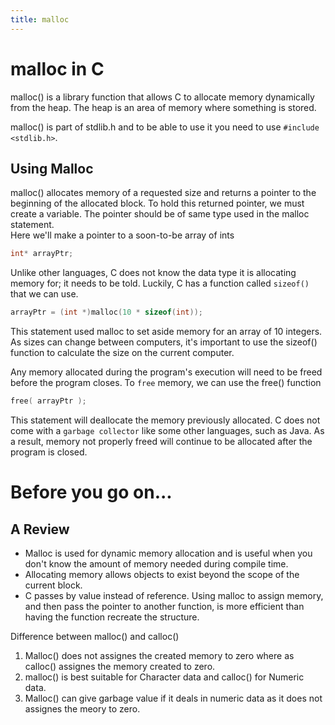 ```yaml
---
title: malloc
---
```

# malloc in C
malloc() is a library function that allows C to allocate memory dynamically from the heap. The heap is an area of memory where something is stored.

malloc() is part of stdlib.h and to be able to use it you need to use `#include <stdlib.h>`.

## Using Malloc
malloc() allocates memory of a requested size and returns a pointer to the beginning of the allocated block. To hold this returned pointer, we must create a variable. The pointer should be of same type used in the malloc statement.  
Here we'll make a pointer to a soon-to-be array of ints
```C
int* arrayPtr;
```
Unlike other languages, C does not know the data type it is allocating memory for; it needs to be told. Luckily, C has a function called `sizeof()` that we can use.
```C
arrayPtr = (int *)malloc(10 * sizeof(int));
```
This statement used malloc to set aside memory for an array of 10 integers. As sizes can change between computers, it's important to use the sizeof() function to calculate the size on the current computer.  

Any memory allocated during the program's execution will need to be freed before the program closes. To `free` memory, we can use the free() function
```C
free( arrayPtr );
```
This statement will deallocate the memory previously allocated. C does not come with a `garbage collector` like some other languages, such as Java. As a result, memory not properly freed will continue to be allocated after the program is closed.

# Before you go on...
## A Review
* Malloc is used for dynamic memory allocation and is useful when you don't know the amount of memory needed during compile time.
* Allocating memory allows objects to exist beyond the scope of the current block.
* C passes by value instead of reference. Using malloc to assign memory, and then pass the pointer to another function, is more efficient than having the function recreate the structure.


Difference between malloc() and calloc()
1. Malloc() does not assignes the created memory to zero where as calloc() assignes the memory created to zero.
2. malloc() is best suitable for Character data and calloc() for Numeric data.
3. Malloc() can give garbage value if it deals in numeric data as it does not assignes the meory to zero.
